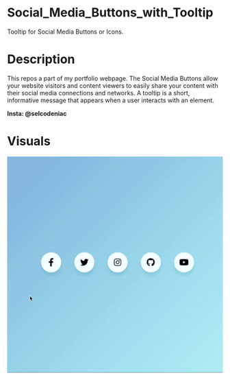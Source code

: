 # Social_Media_Buttons_with_Tooltip
Tooltip for Social Media Buttons or Icons.

# Description
This repos a part of my portfolio webpage. 
The Social Media Buttons allow your website visitors and content viewers to easily share your content with their social media connections and networks. A tooltip is a short, informative message that appears when a user interacts with an element.


**Insta: @selcodeniac**


# Visuals
![Alt Text](https://github.com/Selbee/Social_Media_Buttons_Tooltip/blob/main/media/ezgif.com-video-to-gif.gif)
